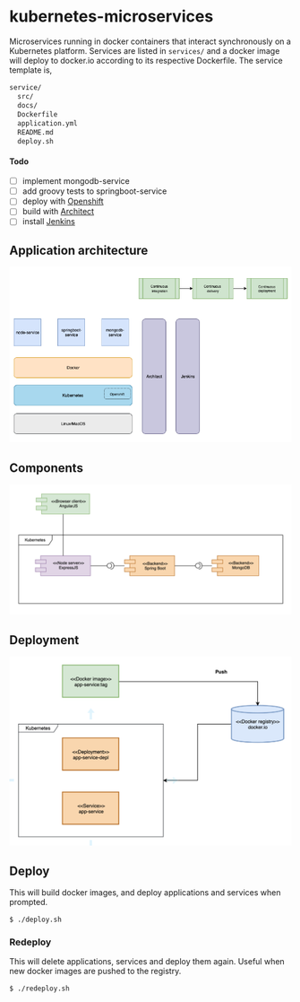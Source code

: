 # kubernetes-microservices
Microservices running in docker containers that interact synchronously on a Kubernetes platform. Services are listed in `services/` and a docker image will deploy to docker.io according to its respective Dockerfile. The service template is,

```
service/
  src/
  docs/
  Dockerfile
  application.yml
  README.md
  deploy.sh
```

#### Todo
- [ ] implement mongodb-service
- [ ] add groovy tests to springboot-service
- [ ] deploy with [Openshift](https://www.openshift.com/)
- [ ] build with [Architect](https://github.com/Skatteetaten/architect)
- [ ] install [Jenkins](https://jenkins.io/)

## Application architecture
![Component diagram](/docs/Application_architecture.png)
## Components
![Component diagram](/docs/Component_diagram.png)
## Deployment
![Component diagram](/docs/Deployment_diagram.png)

## Deploy
This will build docker images, and deploy applications and services when prompted.
```
$ ./deploy.sh
```
### Redeploy
This will delete applications, services and deploy them again. Useful when new docker images are pushed to the registry.
```
$ ./redeploy.sh
```


